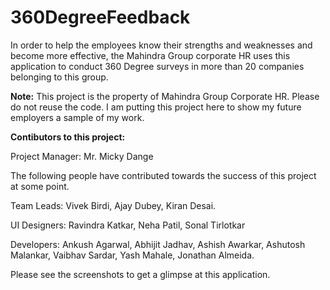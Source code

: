# 360DegreeFeedback
In order to help the employees know their strengths and weaknesses and become more effective, the Mahindra Group corporate HR uses this application to conduct 360 Degree surveys in more than 20 companies belonging to this group. 

**Note:**
This project is the property of Mahindra Group Corporate HR. Please do not reuse the code.
I am putting this project here to show my future employers a sample of my work.

**Contibutors to this project:**

Project Manager: Mr. Micky Dange

The following people have contributed towards the success of this project at some point.

Team Leads: Vivek Birdi, Ajay Dubey, Kiran Desai.

UI Designers: Ravindra Katkar, Neha Patil, Sonal Tirlotkar

Developers: Ankush Agarwal, Abhijit Jadhav, Ashish Awarkar, Ashutosh Malankar, Vaibhav Sardar, Yash Mahale, Jonathan Almeida.

Please see the screenshots to get a glimpse at this application.

